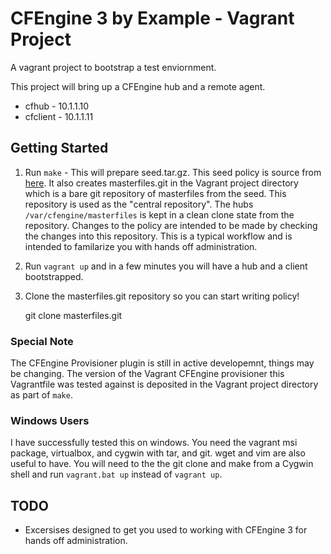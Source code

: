 CFEngine 3 by Example - Vagrant Project
=======================================

A vagrant project to bootstrap a test enviornment.

This project will bring up a CFEngine hub and a remote agent.

* cfhub - 10.1.1.10
* cfclient - 10.1.1.11

Getting Started
---------------

1. Run `make` - This will prepare seed.tar.gz. This seed policy is source
   from [here](https://github.com/nickanderson/CFEngine-3-by-example-seed
   "CFEngine 3 by example seed repository").  It also creates
   masterfiles.git in the Vagrant project directory which is a bare git
   repository of masterfiles from the seed. This repository is used as the
   "central repository". The hubs `/var/cfengine/masterfiles` is kept in a
   clean clone state from the repository. Changes to the policy are intended
   to be made by checking the changes into this repository. This is a typical
   workflow and is intended to familarize you with hands off administration.

2. Run `vagrant up` and in a few minutes you will have a hub and a client
   bootstrapped.

3. Clone the masterfiles.git repository so you can start writing policy!

    git clone masterfiles.git

### Special Note ###
The CFEngine Provisioner plugin is still in active developemnt, things may
be changing. The version of the Vagrant CFEngine provisioner this
Vagrantfile was tested against is deposited in the Vagrant project
directory as part of `make`.

### Windows Users ###
I have successfully tested this on windows. You need the vagrant msi package,
virtualbox, and cygwin with tar, and git. wget and vim are also useful to have.
You will need to the the git clone and make from a Cygwin shell and run
`vagrant.bat up` instead of `vagrant up`.


TODO
----
* Excersises designed to get you used to working with CFEngine 3 for hands
  off administration.
